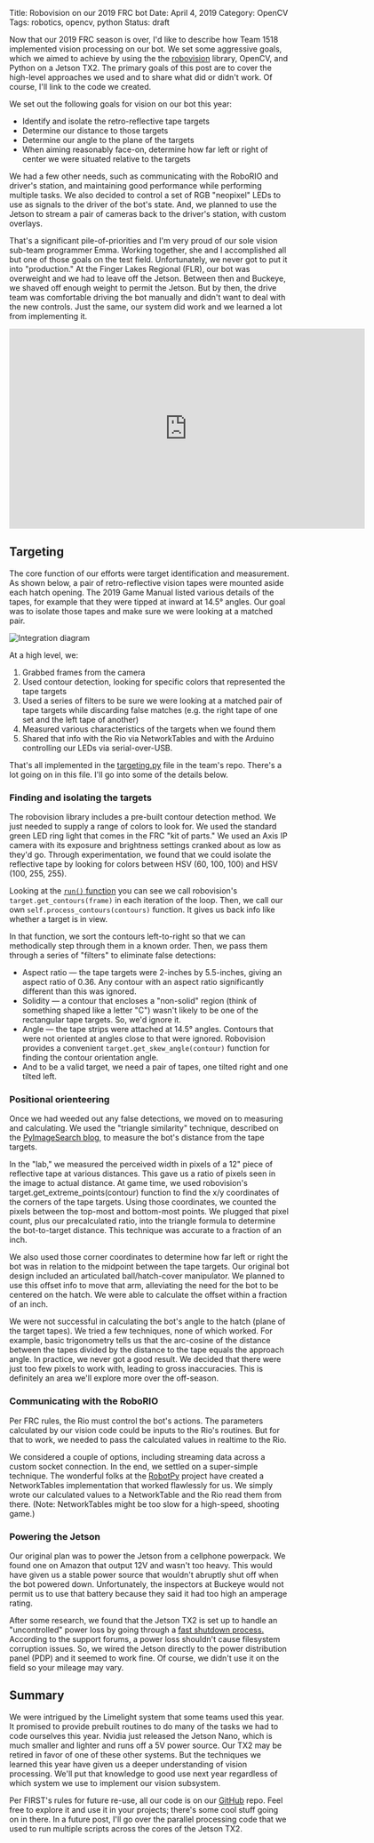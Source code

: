 Title: Robovision on our 2019 FRC bot
Date: April 4, 2019
Category: OpenCV
Tags: robotics, opencv, python
Status: draft


Now that our 2019 FRC season is over, I'd like to describe how Team 1518 implemented vision processing on our bot. We set some aggressive goals, which we aimed to achieve by using the the [robovision](https://www.timpoulsen.com/2019/introducing-robovision.html) library, OpenCV, and Python on a Jetson TX2. The primary goals of this post are to cover the high-level approaches we used and to share what did or didn't work. Of course, I'll link to the code we created.

We set out the following goals for vision on our bot this year:

* Identify and isolate the retro-reflective tape targets
* Determine our distance to those targets
* Determine our angle to the plane of the targets
* When aiming reasonably face-on, determine how far left or right of center we were situated relative to the targets

We had a few other needs, such as communicating with the RoboRIO and driver's station, and maintaining good performance while performing multiple tasks. We also decided to control a set of RGB "neopixel" LEDs to use as signals to the driver of the bot's state. And, we planned to use the Jetson to stream a pair of cameras back to the driver's station, with custom overlays.

That's a significant pile-of-priorities and I'm very proud of our sole vision sub-team programmer Emma. Working together, she and I accomplished all but one of those goals on the test field. Unfortunately, we never got to put it into "production." At the Finger Lakes Regional (FLR), our bot was overweight and we had to leave off the Jetson. Between then and Buckeye, we shaved off enough weight to permit the Jetson. But by then, the drive team was comfortable driving the bot manually and didn't want to deal with the new controls. Just the same, our system did work and we learned a lot from implementing it.

<div><iframe width="640" height="360" src="https://www.youtube.com/embed/KfhcVvqHO0U" frameborder="0" allow="accelerometer; autoplay; encrypted-media; gyroscope; picture-in-picture" allowfullscreen></iframe></div>

## Targeting

The core function of our efforts were target identification and measurement. As shown below, a pair of retro-reflective vision tapes were mounted aside each hatch opening. The 2019 Game Manual listed various details of the tapes, for example that they were tipped at inward at 14.5&deg; angles. Our goal was to isolate those tapes and make sure we were looking at a matched pair. 

![Integration diagram](../images/2019/vision_targets.jpg)

At a high level, we:

1. Grabbed frames from the camera
2. Used contour detection, looking for specific colors that represented the tape targets
3. Used a series of filters to be sure we were looking at a matched pair of tape targets while discarding false matches (e.g. the right tape of one set and the left tape of another)
4. Measured various characteristics of the targets when we found them
5. Shared that info with the Rio via NetworkTables and with the Arduino controlling our LEDs via serial-over-USB.

That's all implemented in the <a href="https://github.com/Raider-Robotics-Team-1518/Jetson/blob/master/parallelized/targeting.py" target="_blank">targeting.py</a> file in the team's repo. There's a lot going on in this file. I'll go into some of the details below.

### Finding and isolating the targets

The robovision library includes a pre-built contour detection method. We just needed to supply a range of colors to look for. We used the standard green LED ring light that comes in the FRC "kit of parts." We used an Axis IP camera with its exposure and brightness settings cranked about as low as they'd go. Through experimentation, we found that we could isolate the reflective tape by looking for colors between HSV (60, 100, 100) and HSV (100, 255, 255). 

Looking at the <a href="https://github.com/Raider-Robotics-Team-1518/Jetson/blob/752d2038b11c970363e4b3f2451afebb596343b8/parallelized/targeting.py#L69" target="_blank">`run()` function</a> you can see we call robovision's `target.get_contours(frame)` in each iteration of the loop. Then, we call our own `self.process_contours(contours)` function. It gives us back info like whether a target is in view.

In that function, we sort the contours left-to-right so that we can methodically step through them in a known order. Then, we pass them through a series of "filters" to eliminate false detections:

* Aspect ratio &mdash; the tape targets were 2-inches by 5.5-inches, giving an aspect ratio of 0.36. Any contour with an aspect ratio significantly different than this was ignored. 
* Solidity &mdash; a contour that encloses a "non-solid" region (think of something shaped like a letter "C") wasn't likely to be one of the rectangular tape targets. So, we'd ignore it.
* Angle &mdash; the tape strips were attached at 14.5&deg; angles. Contours that were not oriented at angles close to that were ignored. Robovision provides a convenient `target.get_skew_angle(contour)` function for finding the contour orientation angle.
* And to be a valid target, we need a pair of tapes, one tilted right and one tilted left.

### Positional orienteering

Once we had weeded out any false detections, we moved on to measuring and calculating. We used the "triangle similarity" technique, described on the <a href="https://www.pyimagesearch.com/2015/01/19/find-distance-camera-objectmarker-using-python-opencv/" target="_blank">PyImageSearch blog</a>, to measure the bot's distance from the tape targets. 

In the "lab," we measured the perceived width in pixels of a 12" piece of reflective tape at various distances. This gave us a ratio of pixels seen in the image to actual distance. At game time, we used robovision's target.get_extreme_points(contour) function to find the x/y coordinates of the corners of the tape targets. Using those coordinates, we counted the pixels between the top-most and bottom-most points. We plugged that pixel count, plus our precalculated ratio, into the triangle formula to determine the bot-to-target distance. This technique was accurate to a fraction of an inch.

We also used those corner coordinates to determine how far left or right the bot was in relation to the midpoint between the tape targets. Our original bot design included an articulated ball/hatch-cover manipulator. We planned to use this offset info to move that arm, alleviating the need for the bot to be centered on the hatch. We were able to calculate the offset within a fraction of an inch.

We were not successful in calculating the bot's angle to the hatch (plane of the target tapes). We tried a few techniques, none of which worked. For example, basic trigonometry tells us that the arc-cosine of the distance between the tapes divided by the distance to the tape equals the approach angle. In practice, we never got a good result. We decided that there were just too few pixels to work with, leading to gross inaccuracies. This is definitely an area we'll explore more over the off-season.

### Communicating with the RoboRIO

Per FRC rules, the Rio must control the bot's actions. The parameters calculated by our vision code could be inputs to the Rio's routines. But for that to work, we needed to pass the calculated values in realtime to the Rio.

We considered a couple of options, including streaming data across a custom socket connection. In the end, we settled on a super-simple technique. The wonderful folks at the <a href="https://robotpy.readthedocs.io/en/stable/" target="_blank">RobotPy</a> project have created a NetworkTables implementation that worked flawlessly for us. We simply wrote our calculated values to a NetworkTable and the Rio read them from there. (Note: NetworkTables might be too slow for a high-speed, shooting game.)

### Powering the Jetson

Our original plan was to power the Jetson from a cellphone powerpack. We found one on Amazon that output 12V and wasn't too heavy. This would have given us a stable power source that wouldn't abruptly shut off when the bot powered down. Unfortunately, the inspectors at Buckeye would not permit us to use that battery because they said it had too high an amperage rating. 

After some research, we found that the Jetson TX2 is set up to handle an "uncontrolled" power loss by going through a <a href="https://devtalk.nvidia.com/default/topic/1030971/jetson-tx2/effects-when-the-vdd_in-cannot-keep-longer-than-20ms-in-an-uncontrolled-powerdown/" target="_blank">fast shutdown process.</a> According to the support forums, a power loss shouldn't cause filesystem corruption issues. So, we wired the Jetson directly to the power distribution panel (PDP) and it seemed to work fine. Of course, we didn't use it on the field so your mileage may vary.

## Summary

We were intrigued by the Limelight system that some teams used this year. It promised to provide prebuilt routines to do many of the tasks we had to code ourselves this year. Nvidia just released the Jetson Nano, which is much smaller and lighter and runs off a 5V power source. Our TX2 may be retired in favor of one of these other systems. But the techniques we learned this year have given us a deeper understanding of vision processing. We'll put that knowledge to good use next year regardless of which system we use to implement our vision subsystem.

Per FIRST's rules for future re-use, all our code is on our <a href="https://github.com/Raider-Robotics-Team-1518/Jetson" target="_blank">GitHub</a> repo. Feel free to explore it and use it in your projects; there's some cool stuff going on in there. In a future post, I'll go over the parallel processing code that we used to run multiple scripts across the cores of the Jetson TX2.


